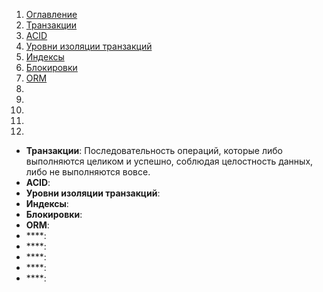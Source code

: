 1. [Оглавление](https://github.com/Nethius/cheatsheet/blob/main/README.md)
1. [Транзакции](#1)
1. [ACID](#2)
1. [Уровни изоляции транзакций](#3)
1. [Индексы](#4)
1. [Блокировки](#5)
1. [ORM](#6)
1. [](#7)
1. [](#8)
1. [](#9)
1. [](#10)
1. [](#11)

* **Транзакции**: <a name="1"></a> Последовательность операций, которые либо выполняются целиком и успешно, соблюдая целостность данных, либо не выполняются вовсе.
* **ACID**: <a name="2"></a> 
* **Уровни изоляции транзакций**: <a name="3"></a>
* **Индексы**: <a name="4"></a>
* **Блокировки**: <a name="5"></a>
* **ORM**: <a name="6"></a>
* ****: <a name="7"></a>
* ****: <a name="8"></a>
* ****: <a name="9"></a>
* ****: <a name="10"></a>
* ****: <a name="11"></a>
